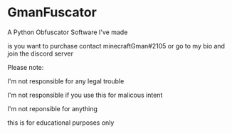 # GmanFuscator
A Python Obfuscator Software I've made

is you want to purchase contact minecraftGman#2105 or go to my bio and join the discord server

Please note:

I'm not responsible for any legal trouble

I'm not responsible if you use this for malicous intent

I'm not reponsible for anything

this is for educational purposes only
